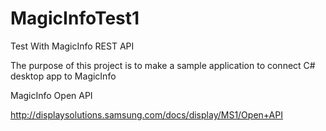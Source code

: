 # MagicInfoTest1
Test With MagicInfo REST API


The purpose of this project is to make a sample application to connect C# desktop app to MagicInfo



MagicInfo Open API 

http://displaysolutions.samsung.com/docs/display/MS1/Open+API


